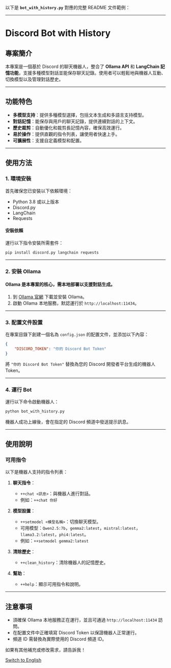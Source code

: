 以下是 **`bot_with_history.py`** 對應的完整 README 文件範例：

---

# Discord Bot with History

## 專案簡介
本專案是一個基於 Discord 的聊天機器人，整合了 **Ollama API** 和 **LangChain 記憶功能**，支援多種模型對話並能保存聊天記錄。使用者可以輕鬆地與機器人互動、切換模型以及管理對話歷史。

---

## 功能特色
- **多模型支持**：提供多種模型選擇，包括文本生成和多語言支持模型。
- **對話記憶**：能保存與用戶的聊天記錄，提供連續對話的上下文。
- **歷史裁剪**：自動優化和裁剪長記憶內容，確保高效運行。
- **易於操作**：提供直觀的指令列表，讓使用者快速上手。
- **可擴展性**：支援自定義模型和配置。

---

## 使用方法

### 1. 環境安裝
首先確保您已安裝以下依賴環境：
- Python 3.8 或以上版本
- Discord.py
- LangChain
- Requests

#### 安裝依賴
運行以下指令安裝所需套件：
```bash
pip install discord.py langchain requests
```

---

### 2. 安裝 Ollama
#### Ollama 是本專案的核心，需本地部署以支援對話生成。

1. 到 [Ollama 官網](https://ollama.ai) 下載並安裝 Ollama。
2. 啟動 Ollama 本地服務，默認運行於 `http://localhost:11434`。

---

### 3. 配置文件設置
在專案目錄下創建一個名為 `config.json` 的配置文件，並添加以下內容：
```json
{
    "DISCORD_TOKEN": "你的 Discord Bot Token"
}
```

將 `"你的 Discord Bot Token"` 替換為您的 Discord 開發者平台生成的機器人 Token。

---

### 4. 運行 Bot
運行以下命令啟動機器人：
```bash
python bot_with_history.py
```

機器人成功上線後，會在指定的 Discord 頻道中發送提示訊息。

---

## 使用說明

### 可用指令
以下是機器人支持的指令列表：

1. **聊天指令**：
   - `++chat <訊息>`：與機器人進行對話。
   - 例如：`++chat 你好`

2. **模型設置**：
   - `++setmodel <模型名稱>`：切換聊天模型。
   - 可用模型：`Qwen2.5:7b`，`gemma2:latest`，`mistral:latest`，`llama3.2:latest`，`phi4:latest`。
   - 例如：`++setmodel gemma2:latest`

3. **清除歷史**：
   - `++clean_history`：清除機器人的記憶歷史。

4. **幫助**：
   - `++help`：顯示可用指令和說明。

---

## 注意事項
- 須確保 Ollama 本地服務正在運行，並且可通過 `http://localhost:11434` 訪問。
- 在配置文件中正確填寫 Discord Token 以保證機器人正常運行。
- 頻道 ID 需替換為實際使用的 Discord 頻道 ID。


如果有其他補充或修改需求，請告訴我！

[Switch to English](README.md)



